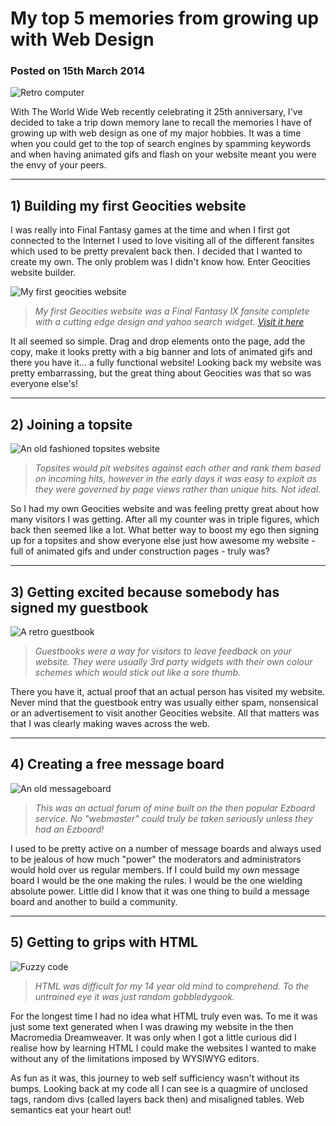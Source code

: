 # My top 5 memories from growing up with Web Design
### Posted on 15th March 2014

![Retro computer](/img/articles/2014-03-15-5-memories-web-design/5-memories-I-have-from-growing-up-web-designing.jpg)

With The World Wide Web recently celebrating it 25th anniversary, I've decided to take a trip down memory lane to recall the memories I have of growing up with web design as one of my major hobbies. It was a time when you could get to the top of search engines by spamming keywords and when having animated gifs and flash on your website meant you were the envy of your peers.

-----

## 1) Building my first Geocities website
I was really into Final Fantasy games at the time and when I first got connected to the Internet I used to love visiting all of the different fansites which used to be pretty prevalent back then. I decided that I wanted to create my own. The only problem was I didn't know how. Enter Geocities website builder.

![My first geocities website](/img/articles/2014-03-15-5-memories-web-design/geocities.jpg)
> *My first Geocities website was a Final Fantasy IX fansite complete with a cutting edge design and yahoo search widget. [Visit it here](https://web.archive.org/web/20150228053517/http://web.archive.org/web/20021015034847/http://www.geocities.com/neoblackmage/)*

It all seemed so simple. Drag and drop elements onto the page, add the copy, make it looks pretty with a big banner and lots of animated gifs and there you have it... a fully functional website! Looking back my website was pretty embarrassing, but the great thing about Geocities was that so was everyone else's!

------

## 2) Joining a topsite

![An old fashioned topsites website](/img/articles/2014-03-15-5-memories-web-design/topsites.jpg)
>*Topsites would pit websites against each other and rank them based on incoming hits, however in the early days it was easy to exploit as they were governed by page views rather than unique hits. Not ideal.*

So I had my own Geocities website and was feeling pretty great about how many visitors I was getting. After all my counter was in triple figures, which back then seemed like a lot. What better way to boost my ego then signing up for a topsites and show everyone else just how awesome my website - full of animated gifs and under construction pages - truly was?

------

## 3) Getting excited because somebody has signed my guestbook
![A retro guestbook](/img/articles/2014-03-15-5-memories-web-design/guestbook.jpg)
>*Guestbooks were a way for visitors to leave feedback on your website. They were usually 3rd party widgets with their own colour schemes which would stick out like a sore thumb.*

There you have it, actual proof that an actual person has visited my website. Never mind that the guestbook entry was usually either spam, nonsensical or an advertisement to visit another Geocities website. All that matters was that I was clearly making waves across the web.

------

## 4) Creating a free message board
![An old messageboard](/img/articles/2014-03-15-5-memories-web-design/forum.jpg)
>*This was an actual forum of mine built on the then popular Ezboard service. No "webmaster" could truly be taken seriously unless they had an Ezboard!*

I used to be pretty active on a number of message boards and always used to be jealous of how much "power" the moderators and administrators would hold over us regular members. If I could build my *own* message board I would be the one making the rules. I would be the one wielding absolute power. Little did I know that it was one thing to build a message board and another to build a community.

------

## 5) Getting to grips with HTML
![Fuzzy code](/img/articles/2014-03-15-5-memories-web-design/html.jpg)
>*HTML was difficult for my 14 year old mind to comprehend. To the untrained eye it was just random gobbledygook.*

For the longest time I had no idea what HTML truly even was. To me it was just some text generated when I was drawing my website in the then Macromedia Dreamweaver. It was only when I got a little curious did I realise how by learning HTML I could make the websites I wanted to make without any of the limitations imposed by WYSIWYG editors.

As fun as it was, this journey to web self sufficiency wasn't without its bumps. Looking back at my code all I can see is a quagmire of unclosed tags, random divs (called layers back then) and misaligned tables. Web semantics eat your heart out!
